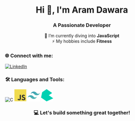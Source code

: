 <h1 align="center">Hi 👋, I'm Aram Dawara</h1>
<h3 align="center">A Passionate Developer</h3>

<p align="center">
  🌱 I’m currently diving into <strong>JavaScript</strong> <br>
  ⚡ My hobbies include <strong>Fitness</strong>
</p>

<h3 align="left">🌐 Connect with me:</h3>
<p align="left">
  <a href="https://www.linkedin.com/in/aram-dawara-528637202" target="_blank">
    <img src="https://img.shields.io/badge/LinkedIn-0077B5?style=for-the-badge&logo=linkedin&logoColor=white" alt="LinkedIn">
  </a>
</p>

<h3 align="left">🛠 Languages and Tools:</h3>
<p align="left">
  <img src="![image](https://github.com/user-attachments/assets/0fc5ad1d-4389-4137-8970-ea9d30f384d8)" alt="C" width="40" height="40"/>
  <img src="https://raw.githubusercontent.com/teamedwardforever/Readme-Generator/71f25dd8b98329b168142a6b782a107b75eab178/svg/Skills/Languages/javascript-original.svg" alt="JavaScript" width="40" height="40"/>
  <img src="https://raw.githubusercontent.com/teamedwardforever/Readme-Generator/71f25dd8b98329b168142a6b782a107b75eab178/svg/Skills/Frontend/tailwindcss-icon.svg" alt="Tailwind CSS" width="40" height="40"/>
  <img src="https://raw.githubusercontent.com/teamedwardforever/Readme-Generator/71f25dd8b98329b168142a6b782a107b75eab178/svg/Skills/Frontend/bulma.svg" alt="Bulma" width="40" height="40"/>
</p>

<h3 align="center">💻 Let's build something great together!</h3>
